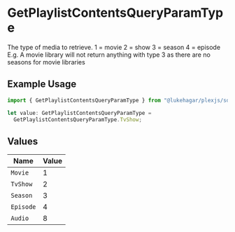 # GetPlaylistContentsQueryParamType

The type of media to retrieve.
1 = movie
2 = show
3 = season
4 = episode
E.g. A movie library will not return anything with type 3 as there are no seasons for movie libraries


## Example Usage

```typescript
import { GetPlaylistContentsQueryParamType } from "@lukehagar/plexjs/sdk/models/operations";

let value: GetPlaylistContentsQueryParamType =
  GetPlaylistContentsQueryParamType.TvShow;
```

## Values

| Name      | Value     |
| --------- | --------- |
| `Movie`   | 1         |
| `TvShow`  | 2         |
| `Season`  | 3         |
| `Episode` | 4         |
| `Audio`   | 8         |